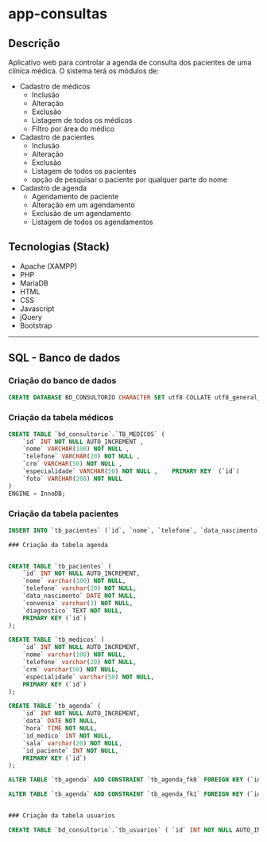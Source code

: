 # app-consultas
## Descrição
Aplicativo web para controlar a agenda de consulta dos pacientes de uma clínica médica. O sistema terá os módulos de:
 - Cadastro de médicos
    - Inclusão
    - Alteração
    - Exclusão
    - Listagem de todos os médicos
    - Filtro por área do médico
- Cadastro de pacientes
    - Inclusão
    - Alteração
    - Exclusão
    - Listagem de todos os pacientes
    - opção de pesquisar o paciente por qualquer parte do nome
- Cadastro de agenda
    - Agendamento de paciente
    - Alteração em um agendamento
    - Exclusão de um agendamento
    - Listagem de todos os agendamentos

## Tecnologias (Stack)
- Apache (XAMPP)
- PHP
- MariaDB
- HTML
- CSS
- Javascript
- jQuery
- Bootstrap
---
## SQL - Banco de dados
### Criação do banco de dados
```sql
CREATE DATABASE BD_CONSULTORIO CHARACTER SET utf8 COLLATE utf8_general_ci;
```
### Criação da tabela médicos
```sql
CREATE TABLE `bd_consultorio`.`TB_MEDICOS` ( 
    `id` INT NOT NULL AUTO_INCREMENT ,  
    `nome` VARCHAR(100) NOT NULL ,  
    `telefone` VARCHAR(20) NOT NULL ,  
    `crm` VARCHAR(50) NOT NULL ,  
    `especialidade` VARCHAR(50) NOT NULL ,    PRIMARY KEY  (`id`)
	`foto` VARCHAR(200) NOT NULL 
) 
ENGINE = InnoDB;
```
### Criação da tabela pacientes 
``` sql
INSERT INTO `tb_pacientes` (`id`, `nome`, `telefone`, `data_nascimento`, `convenio`, `diagnostico`,`foto`) VALUES (NULL, 'Laís Moura', '(14)55266-9008', '1999-01-02', 'Não', 'Não Sabe', 'img/');

### Criação da tabela agenda


CREATE TABLE `tb_pacientes` (
	`id` INT NOT NULL AUTO_INCREMENT,
	`nome` varchar(100) NOT NULL,
	`telefone` varchar(20) NOT NULL,
	`data_nascimento` DATE NOT NULL,
	`convenio` varchar(3) NOT NULL,
	`diagnostico` TEXT NOT NULL,
	PRIMARY KEY (`id`)
);

CREATE TABLE `tb_medicos` (
	`id` INT NOT NULL AUTO_INCREMENT,
	`nome` varchar(100) NOT NULL,
	`telefone` varchar(20) NOT NULL,
	`crm` varchar(50) NOT NULL,
	`especialidade` varchar(50) NOT NULL,
	PRIMARY KEY (`id`)
);

CREATE TABLE `tb_agenda` (
	`id` INT NOT NULL AUTO_INCREMENT,
	`data` DATE NOT NULL,
	`hora` TIME NOT NULL,
	`id_medico` INT NOT NULL,
	`sala` varchar(20) NOT NULL,
	`id_paciente` INT NOT NULL,
	PRIMARY KEY (`id`)
);

ALTER TABLE `tb_agenda` ADD CONSTRAINT `tb_agenda_fk0` FOREIGN KEY (`id_medico`) REFERENCES `tb_medicos`(`id`);

ALTER TABLE `tb_agenda` ADD CONSTRAINT `tb_agenda_fk1` FOREIGN KEY (`id_paciente`) REFERENCES `tb_pacientes`(`id`);


### Criação da tabela usuarios

CREATE TABLE `bd_consultorio`.`tb_usuarios` ( `id` INT NOT NULL AUTO_INCREMENT , `usuario` VARCHAR(30) NOT NULL , `senha` VARCHAR(8) NOT NULL , PRIMARY KEY (`id`)) ENGINE = InnoDB;

